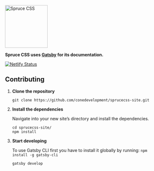 <p>
  <a href="https://sprucecss.com/">
    <br>
    <picture>
      <source media="(prefers-color-scheme: light)" srcset="./.github/spruce-logo-dark.svg">
      <source media="(prefers-color-scheme: dark)" srcset="./.github/spruce-logo-light.svg">
      <img alt="Spruce CSS" width="140" src="./.github/spruce-logo-dark.svg">
    </picture>
    <br>
  </a>
</p>

**Spruce CSS uses [Gatsby](https://www.gatsbyjs.org/) for its documentation.**

[![Netlify Status](https://api.netlify.com/api/v1/badges/32f689b9-2e24-462f-be66-22e1233d7f9b/deploy-status)](https://app.netlify.com/sites/sprucecss/deploys)

## Contributing

1.  **Clone the repository**

    ```shell
    git clone https://github.com/conedevelopment/sprucecss-site.git
    ```

2.  **Install the dependencies**

    Navigate into your new site’s directory and install the dependencies.

    ```shell
    cd sprucecss-site/
    npm install
    ```

3.  **Start developing**

    To use Gatsby CLI first you have to install it globally by running: `npm install -g gatsby-cli`

    ```shell
    gatsby develop
    ```
